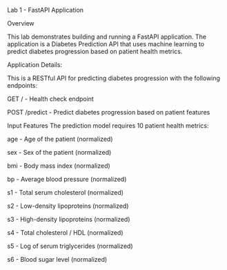 Lab 1 - FastAPI Application

Overview

This lab demonstrates building and running a FastAPI application. The application is a Diabetes Prediction API that uses machine learning to predict diabetes progression based on patient health metrics.

Application Details:

This is a RESTful API for predicting diabetes progression with the following endpoints:

GET / - Health check endpoint

POST /predict - Predict diabetes progression based on patient features

Input Features
The prediction model requires 10 patient health metrics:

age - Age of the patient (normalized)

sex - Sex of the patient (normalized)

bmi - Body mass index (normalized)

bp - Average blood pressure (normalized)

s1 - Total serum cholesterol (normalized)

s2 - Low-density lipoproteins (normalized)

s3 - High-density lipoproteins (normalized)

s4 - Total cholesterol / HDL (normalized)

s5 - Log of serum triglycerides (normalized)

s6 - Blood sugar level (normalized)

